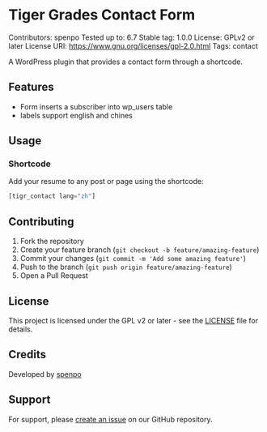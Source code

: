 # Tiger Grades Contact Form

Contributors:      spenpo
Tested up to:      6.7
Stable tag:        1.0.0
License:           GPLv2 or later
License URI:       https://www.gnu.org/licenses/gpl-2.0.html
Tags:              contact

A WordPress plugin that provides a contact form through a shortcode.

## Features

- Form inserts a subscriber into wp_users table
- labels support english and chines

## Usage

### Shortcode
Add your resume to any post or page using the shortcode:

```php
[tigr_contact lang="zh"]
```

## Contributing

1. Fork the repository
2. Create your feature branch (`git checkout -b feature/amazing-feature`)
3. Commit your changes (`git commit -m 'Add some amazing feature'`)
4. Push to the branch (`git push origin feature/amazing-feature`)
5. Open a Pull Request

## License

This project is licensed under the GPL v2 or later - see the [LICENSE](LICENSE) file for details.

## Credits

Developed by [spenpo](https://spenpo.com) 

## Support

For support, please [create an issue](https://github.com/spenpo-freelance/tigr-contact/issues) on our GitHub repository.